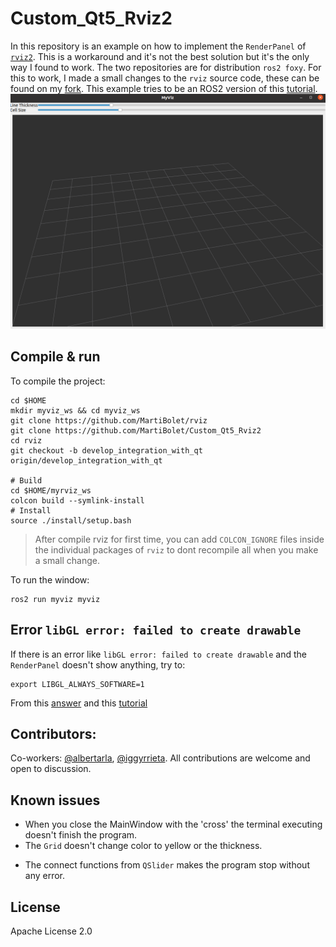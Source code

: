 # Custom_Qt5_Rviz2
In this repository is an example on how to implement the `RenderPanel` of [`rviz2`](https://github.com/ros2/rviz). This is a workaround and it's not the best solution but it's the only way I found to work.
The two repositories are for distribution `ros2 foxy`.
For this to work, I made a small changes to the `rviz` source code, these can be found on my [fork](https://github.com/MartiBolet/rviz).
This example tries to be an ROS2 version of this [tutorial](http://docs.ros.org/en/indigo/api/librviz_tutorial/html/index.html#).
![Screenshot of MyViz working](./img/screenshot.png)

## Compile & run
To compile the project:
```
cd $HOME
mkdir myviz_ws && cd myviz_ws
git clone https://github.com/MartiBolet/rviz
git clone https://github.com/MartiBolet/Custom_Qt5_Rviz2
cd rviz
git checkout -b develop_integration_with_qt origin/develop_integration_with_qt

# Build
cd $HOME/myrviz_ws
colcon build --symlink-install
# Install
source ./install/setup.bash
```
> After compile rviz for first time, you can add `COLCON_IGNORE` files inside the individual packages of `rviz` to dont recompile all when you make a small change.

To run the window:
```
ros2 run myviz myviz
```


## Error `libGL error: failed to create drawable`
If there is an error like `libGL error: failed to create drawable` and the `RenderPanel` doesn't show anything, try to:
```
export LIBGL_ALWAYS_SOFTWARE=1
```
From this [answer](https://answers.ros.org/question/286985/libgl-error-failed-to-create-drawable/) and this [tutorial](http://wiki.ros.org/rviz/Troubleshooting)

## Contributors:
Co-workers: [@albertarla](https://github.com/albertarla), [@iggyrrieta](https://github.com/iggyrrieta).
All contributions are welcome and open to discussion.

## Known issues
* When you close the MainWindow with the 'cross' the terminal executing doesn't finish the program.
* The `Grid` doesn't change color to yellow or the thickness.
+ The connect functions from `QSlider` makes the program stop without any error.

## License
Apache License 2.0
